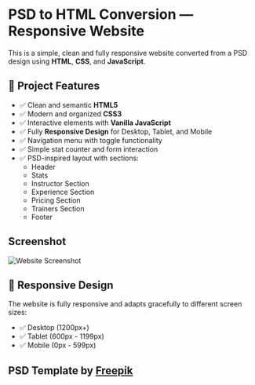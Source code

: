 # PSD to HTML Conversion — Responsive Website

This is a simple, clean and fully responsive website converted from a PSD design using **HTML**, **CSS**, and **JavaScript**.

## 📌 Project Features

- ✅ Clean and semantic **HTML5**
- ✅ Modern and organized **CSS3**
- ✅ Interactive elements with **Vanilla JavaScript**
- ✅ Fully **Responsive Design** for Desktop, Tablet, and Mobile
- ✅ Navigation menu with toggle functionality
- ✅ Simple stat counter and form interaction
- ✅ PSD-inspired layout with sections:
  - Header
  - Stats
  - Instructor Section
  - Experience Section
  - Pricing Section
  - Trainers Section
  - Footer

## Screenshot

![Website Screenshot](./ss.png)

## 📱 Responsive Design

The website is fully responsive and adapts gracefully to different screen sizes:

- ✅ Desktop (1200px+)
- ✅ Tablet (600px - 1199px)
- ✅ Mobile (0px - 599px)

 ## PSD Template by [Freepik](https://www.freepik.com/free-psd/yoga-class-pack-template-concept_7084952.htm)

